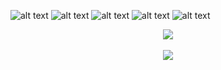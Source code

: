 ![alt text](https://lh3.googleusercontent.com/u/0/drive-viewer/AKGpihaA5klxEMM4d3Jl3Bkv6mXgRxgS9I1nTNzICNOj4WCoL2gbzRsmPGNuMQkK_zvcZ2BUaKUD6jrJD4XRkzxrK7j_DH-CX5_lOEk=w1920-h1032-rw-v1)
![alt text](https://lh3.googleusercontent.com/u/0/drive-viewer/AKGpihanwEzBDRViZLIhd8CyRC0U8gId-sB7Fkc6QcptXtKWrhkwPZzgzvYTOXzzANtS-FbImq3nahvsIz_h2Km9fzZaqkKeLyD3ltA=w1920-h1032-rw-v1)
![alt text](https://lh3.googleusercontent.com/u/0/drive-viewer/AKGpihbZtY8O782-PpPvSmjPklNQQmMpPA1G3ArCf_O3wiPluDQrmTyovXgm52sAHK4SRaoiLqUfgxMYXu3PAes_0KY7OJ6fAtZ0VBI=w1920-h1032-rw-v1)
![alt text](https://lh3.googleusercontent.com/u/0/drive-viewer/AKGpihaPKdg4sprnRE3_Cyzg2uRPifC6cj_sdLsbrS8esQeXBTl86uJd-VC7tM54lAt3Wh3gJCymoOrnYhacnFhOohUkvUk6zNkeaoE=w1920-h1032-rw-v1)
![alt text](https://lh3.googleusercontent.com/u/0/drive-viewer/AKGpihaDXQ90g-0OU2BxK1luaZqi27eMG4aUAXMk3_Twcr1GKZEk5aJ-kM2V9FlNvqE3SsoyyFI5o5sGiRS4DinnKe5qA9Gl1TLGToo=w1920-h1032-rw-v1)
<div id="header" align=center>
  <img src="https://komarev.com/ghpvc/?username=Kartik-Patidar-7375&color=green&base=1548&style=for-the-badge">
  <br>
  <br>
  <img src="https://github-readme-stats.vercel.app/api?username=Kartik-Patidar-7375&color=black">

</div>
